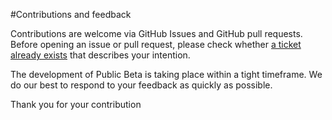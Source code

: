 #Contributions and feedback

Contributions are welcome via GitHub Issues and GitHub pull requests. Before opening an issue or pull request, please check whether [a ticket already exists](https://github.com/e-id-admin/didresolver/issues) that describes your intention.

The development of Public Beta is taking place within a tight timeframe. We do our best to respond to your feedback as quickly as possible.

Thank you for your contribution
